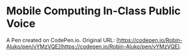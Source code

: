 # Mobile Computing In-Class Public Voice

A Pen created on CodePen.io. Original URL: [https://codepen.io/Robin-Aluko/pen/vYMzVQE](https://codepen.io/Robin-Aluko/pen/vYMzVQE).

